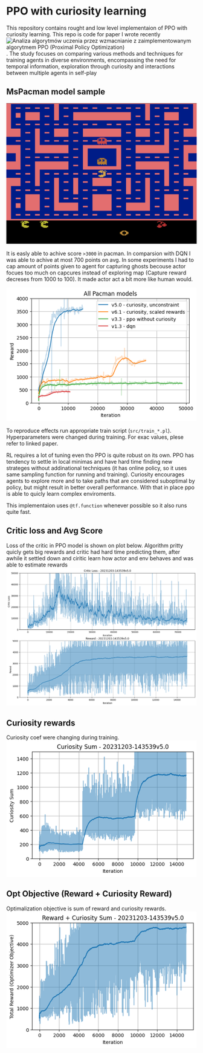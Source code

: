 # PPO with curiosity learning

This repository contains rought and low level implementaion of PPO with curiosity learning. This repo is code for paper I wrote recently ![Analiza algorytmów uczenia przez wzmacnianie z zaimplementowanym algorytmem PPO (Proximal Policy Optimization)](https://cris.pk.edu.pl/info/article/CUTb91a6b74ee7b4b5bae4c4367cfdb0489/). The study focuses on comparing various methods and techniques for training agents in diverse environments, encompassing the need for temporal information, exploration through curiosity and interactions between multiple agents in self-play

## MsPacman model sample

![Sample animation](animations/MsPacman-v5v6.1_20231214-094337_3000-tryhard.gif)

It is easly able to achive score `>3000` in pacman. In comparsion with DQN I was able to achive at most 700 points on avg. In some experiments I had to cap amount of points given to agent for capturing ghosts becouse actor focues too much on capcures instead of exploring map (Capture reward decreses from 1000 to 100). It made actor act a bit more like human would.

![Avg score Pacman](plots/all_models.png)

To reproduce effects run appropriate train script (`src/train_*.pl`). Hyperparameters were changed during training. For exac values, plese refer to linked paper.   

RL requires a lot of tuning even tho PPO is quite robust on its own. PPO has tendency to settle in local minimas and have hard time finding new strateges without addinational techniques (it has online policy, so it uses same sampling function for running and training). Curiosity encourages agents to explore more and to take paths that are considered suboptimal by policy, but might result in better overall performance. With that in place ppo is able to quicly learn complex enviroments. 

This implementaion uses `@tf.function` whenever possible so it also runs quite fast. 
## Critic loss and Avg Score
Loss of the critic in PPO model is shown on plot below. Algorithm pritty quicly gets big rewards and critic had hard time predicting them, after awhile it settled down and ciritic learn how actor and env behaves and was able to estimate rewards 
![Critic loss & avg score (pacman)](plots/v5_reward_critic_loss.png)

## Curiosity rewards
Curiosity coef were changing during training.
![curiosity sum](plots/v5_curiosity_sum.png)

## Opt Objective (Reward + Curiosity Reward)
Optimalization objective is sum of reward and curiosity rewards. 
![opt objective](plots/v5_opt_objective.png)

